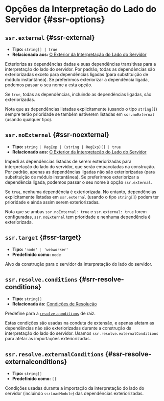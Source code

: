 # Opções da Interpretação do Lado do Servidor {#ssr-options}

## `ssr.external` {#ssr-external}

- **Tipo:** `string[] | true`
- **Relacionado aos:** [O Exterior da Interpretação do Lado do Servidor](/guide/ssr#ssr-externals)

Exterioriza as dependências dadas e suas dependências transitivas para a interpretação do lado do servidor. Por padrão, todas as dependências são exteriorizadas exceto para dependências ligadas (para substituição de módulo instantânea). Se preferirmos exteriorizar a dependência ligada, podemos passar o seu nome a esta opção.

Se `true`, todas as dependências, incluindo as dependências ligadas, são exteriorizadas.

Nota que as dependências listadas explicitamente (usando o tipo `string[]`) sempre terão prioridade se também estiverem listadas em `ssr.noExternal` (usando qualquer tipo).

## `ssr.noExternal` {#ssr-noexternal}

- **Tipo:** `string | RegExp | (string | RegExp)[] | true`
- **Relacionado aos:** [O Exterior da Interpretação do Lado do Servidor](/guide/ssr#ssr-externals)

Impedi as dependências listadas de serem exteriorizadas para interpretação do lado do servidor, que serão empacotadas na construção. Por padrão, apenas as dependências ligadas não são exteriorizadas (para substituição de módulo instantânea). Se preferirmos exteriorizar a dependência ligada, podemos passar o seu nome à opção `ssr.external`.

Se `true`, nenhuma dependência é exteriorizada. No entanto, dependências explicitamente listadas em `ssr.external` (usando o tipo `string[]`) podem ter prioridade e ainda assim serem exteriorizadas.

Nota que se ambas `ssr.noExternal: true` e `ssr.external: true` forem configuradas, `ssr.noExternal` tem prioridade e nenhuma dependência é exteriorizada.

## `ssr.target` {#ssr-target}

- **Tipo:** `'node' | 'webworker'`
- **Predefinido como:** `node`

Alvo da construção para o servidor da interpretação do lado do servidor.

## `ssr.resolve.conditions` {#srr-resolve-conditions}

- **Tipo:** `string[]`
- **Relacionada às:** [Condições de Resolução](./shared-options#resolve-conditions)

Predefine para a [`resolve.conditions`](./shared-options#resolve-conditions) de raiz.

Estas condições são usadas na conduta de extensão, e apenas afetam as dependências não são exteriorizadas durante a construção da interpretação do lado do servidor. Usamos `ssr.resolve.externalConditions` para afetar as importações exteriorizadas.

## `ssr.resolve.externalConditions` {#ssr-resolve-externalconditions}

- **Tipo:** `string[]`
- **Predefinido como:** `[]`

Condições usadas durante a importação da interpretação do lado do servidor (incluindo `ssrLoadModule`) das dependências exteriorizadas.
